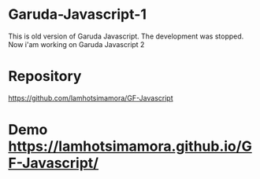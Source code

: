 # Garuda-Javascript-1
This is old version of Garuda Javascript. The development was stopped. Now i'am working on Garuda Javascript 2

# Repository 
https://github.com/lamhotsimamora/GF-Javascript

# Demo https://lamhotsimamora.github.io/GF-Javascript/
 
